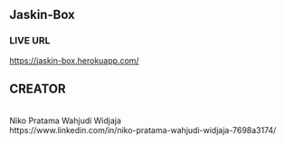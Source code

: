 ##  Jaskin-Box

### LIVE URL
https://jaskin-box.herokuapp.com/

## CREATOR
<br/>
Niko Pratama Wahjudi Widjaja
<br/>
https://www.linkedin.com/in/niko-pratama-wahjudi-widjaja-7698a3174/
